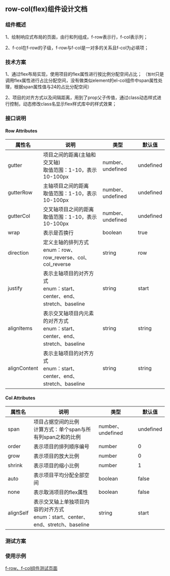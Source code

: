 ## row-col(flex)组件设计文档
### 组件概述
1、绘制响应式布局的页面，由行和列组成，f-row表示行，f-col表示列；


2、f-col在f-row的子级，f-row与f-col是一对多的关系且f-col为必填项；
### 技术方案
1、通过flex布局实现，使用项目的flex属性进行按比例分配空间占比；
（`暂时`只是调用flex属性进行占比分配空间，没有做类似element的el-col组件中span属性处理，根据span属性值与24的占比分配空间）

2、项目的对齐方式以及间隔距离，用到了prop父子传值，通过class动态样式进行控制，动态修改class名显示flex样式库中的样式效果；
### 接口说明
#### Row Attributes
| 属性名    | 说明                                                         | 类型               | 默认值       |
|--------|------------------------------------------------------------|------------------|-----------|
| gutter | 项目之间的距离(主轴和交叉轴)<br/>取值范围：1-10，表示10-100px                   | number、undefined | undefined |
| gutterRow | 主轴项目之间的距离<br/>取值范围：1-10，表示10-100px                         | number、undefined | undefined |
| gutterCol | 交叉轴项目之间的距离<br/>取值范围：1-10，表示10-100px                        | number、undefined | undefined |
| wrap | 表示是否换行                                                     | boolean          | true      |
| direction | 定义主轴的排列方式<br/>enum：row、row_reverse、col、col_reverse         | string           | row     |
| justify | 表示主轴项目的对齐方式<br/>enum：start、center、end、stretch、baseline     | string           | start     |
| alignItems | 表示交叉轴项目内元素的对齐方式<br/>enum：start、center、end、stretch、baseline | string                              | string           | start     |
| alignContent | 表示主轴项目的对齐方式<br/>enum：start、center、end、stretch、baseline     | string                                  | string           | start     |

#### Col Attributes
| 属性名 | 说明                                                   | 类型      | 默认值     |
|-----|------------------------------------------------------|---------|---------|
| span | 项目占据空间的比例<br/>计算方式：单个span与所有列span之和的比例               | number、undefined | undefined |
| order | 表示项目的排列顺序编号                                          | number  | 0       |
| grow | 表示项目的放大比例                                            | number  | 0       |
| shrink | 表示项目的缩小比例                                            | number  | 1       |
| auto | 表示项目平均分配全部空间                                         | boolean  | false   |
| none | 表示取消项目的flex属性                                        | boolean  | false   |
| alignSelf | 表示交叉轴上单独项目内容的对齐方式<br/>enum：start、center、end、stretch、baseline | string      | start         |
### 测试方案

### 使用示例
[f-row、f-col组件测试页面](/src/views/layout/FlexPage.vue)
